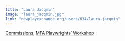 ```yaml
---
title: "Laura Jacqmin"
image: "laura_jacqmin.jpg"
link: "newplayexchange.org/users/634/laura-jacqmin"
---
```


[Commissions](/affiliated-artists/commissions), [MFA Playwrights’ Workshop](/affiliated-artists/mfa-playwrights-workshop)
